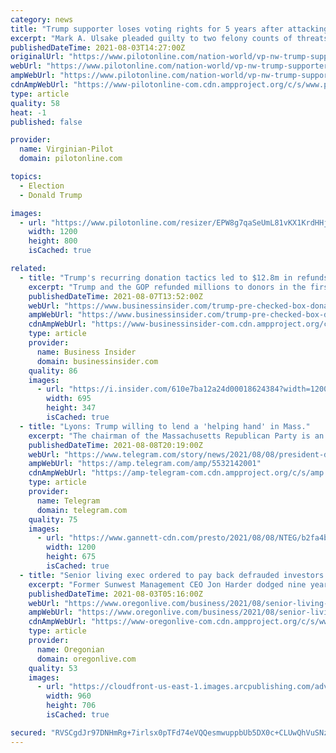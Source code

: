 ```yaml
---
category: news
title: "Trump supporter loses voting rights for 5 years after attacking elderly couple critical of the president"
excerpt: "Mark A. Ulsake pleaded guilty to two felony counts of threats of violence in connection with the attack on Nov. 8, when he allegedly swung a golf club at the elderly man and woman and punched the man in the head."
publishedDateTime: 2021-08-03T14:27:00Z
originalUrl: "https://www.pilotonline.com/nation-world/vp-nw-trump-supporter-loses-right-to-vote-20210803-n3m7t3wjbzajhd5lbrsbhqwmuq-story.html"
webUrl: "https://www.pilotonline.com/nation-world/vp-nw-trump-supporter-loses-right-to-vote-20210803-n3m7t3wjbzajhd5lbrsbhqwmuq-story.html"
ampWebUrl: "https://www.pilotonline.com/nation-world/vp-nw-trump-supporter-loses-right-to-vote-20210803-n3m7t3wjbzajhd5lbrsbhqwmuq-story.html?outputType=amp"
cdnAmpWebUrl: "https://www-pilotonline-com.cdn.ampproject.org/c/s/www.pilotonline.com/nation-world/vp-nw-trump-supporter-loses-right-to-vote-20210803-n3m7t3wjbzajhd5lbrsbhqwmuq-story.html?outputType=amp"
type: article
quality: 58
heat: -1
published: false

provider:
  name: Virginian-Pilot
  domain: pilotonline.com

topics:
  - Election
  - Donald Trump

images:
  - url: "https://www.pilotonline.com/resizer/EPW8g7qaSeUmL81vKX1KrdHHjpA=/1200x0/top/cloudfront-us-east-1.images.arcpublishing.com/tronc/42UI4D6ENUI3SNJKQQILLONSAM.jpg"
    width: 1200
    height: 800
    isCached: true

related:
  - title: "Trump's recurring donation tactics led to $12.8m in refunds, but his PAC is still using pre-checked boxes to steer supporters into unwitting payments"
    excerpt: "Trump and the GOP refunded millions to donors in the first half of 2021 after using the controversial fundraising tactic, per The New York Times."
    publishedDateTime: 2021-08-07T13:52:00Z
    webUrl: "https://www.businessinsider.com/trump-pre-checked-box-donation-tactic-leads-millions-in-refunds-2021-8"
    ampWebUrl: "https://www.businessinsider.com/trump-pre-checked-box-donation-tactic-leads-millions-in-refunds-2021-8?amp"
    cdnAmpWebUrl: "https://www-businessinsider-com.cdn.ampproject.org/c/s/www.businessinsider.com/trump-pre-checked-box-donation-tactic-leads-millions-in-refunds-2021-8?amp"
    type: article
    provider:
      name: Business Insider
      domain: businessinsider.com
    quality: 86
    images:
      - url: "https://i.insider.com/610e7ba12a24d00018624384?width=1200&format=jpeg"
        width: 695
        height: 347
        isCached: true
  - title: "Lyons: Trump willing to lend a 'helping hand' in Mass."
    excerpt: "The chairman of the Massachusetts Republican Party is an unabashed Trump supporter and is newly touting his \"one-on-one\" meeting with Trump on Thursday."
    publishedDateTime: 2021-08-08T20:19:00Z
    webUrl: "https://www.telegram.com/story/news/2021/08/08/president-donald-trump-massachusetts-republican-party-chairman-jim-lyons/5532142001/"
    ampWebUrl: "https://amp.telegram.com/amp/5532142001"
    cdnAmpWebUrl: "https://amp-telegram-com.cdn.ampproject.org/c/s/amp.telegram.com/amp/5532142001"
    type: article
    provider:
      name: Telegram
      domain: telegram.com
    quality: 75
    images:
      - url: "https://www.gannett-cdn.com/presto/2021/08/08/NTEG/b2fa4bb2-ba76-4418-abf1-72ecbbeb1696-Lyons_Trump_Updated.jpg?auto=webp&crop=432,243,x0,y0&format=pjpg&width=1200"
        width: 1200
        height: 675
        isCached: true
  - title: "Senior living exec ordered to pay back defrauded investors $79 million after Donald Trump commutes prison sentence"
    excerpt: "Former Sunwest Management CEO Jon Harder dodged nine years of prison time when then-President Donald Trump commuted his sentence in January."
    publishedDateTime: 2021-08-03T05:16:00Z
    webUrl: "https://www.oregonlive.com/business/2021/08/senior-living-exec-ordered-to-pay-back-defrauded-investors-79-million-after-donald-trump-commutes-prison-sentence.html"
    ampWebUrl: "https://www.oregonlive.com/business/2021/08/senior-living-exec-ordered-to-pay-back-defrauded-investors-79-million-after-donald-trump-commutes-prison-sentence.html?outputType=amp"
    cdnAmpWebUrl: "https://www-oregonlive-com.cdn.ampproject.org/c/s/www.oregonlive.com/business/2021/08/senior-living-exec-ordered-to-pay-back-defrauded-investors-79-million-after-donald-trump-commutes-prison-sentence.html?outputType=amp"
    type: article
    provider:
      name: Oregonian
      domain: oregonlive.com
    quality: 53
    images:
      - url: "https://cloudfront-us-east-1.images.arcpublishing.com/advancelocal/5MAZLYNOC5BNNJ7ETFZ7W3BVQI.jpg"
        width: 960
        height: 706
        isCached: true

secured: "RVSCgdJr97DNHmRg+7irlsx0pTFd74eVQQesmwuppbUb5DX0c+CLUwQhVuSNzP4uXUdgrsivzEdSp7aUFg8zQn1lfNRLuw3vwJ4cwbH1wznCu4N/f8xJDh2xeEUF1fSxsN/SyTcJLTJjYAO9h870CXLpGKiDy0wNfiBQDBVAgXQyEo9xrcVG5bUrhD1nyxJxdgAQR4jwWhzk9BkT6XErBXvoVCO7lJuYkEX6NpEN/NvcmOKn+ojrNoJuLVz4rt7YC73ChnVYxGX0ZsJ/oHJl4P0HhrYOQ0YjgokK2d5aW3/fsZRzJOYKsx8XfW0iAF8tKaEgGpZAwffd16u33xcw/UKS6paUdBXGN5kyeUoTlK4=;dgKpJU8DTLmFd3M+rU7myg=="
---
```


